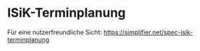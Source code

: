 # ISiK-Terminplanung

Für eine nutzerfreundliche Sicht: https://simplifier.net/spec-isik-terminplanung
